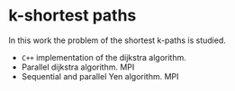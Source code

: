 # k-shortest paths

In this work the problem of the shortest k-paths is studied.
* `C++` implementation of the dijkstra algorithm.
* Parallel dijkstra algorithm. MPI
* Sequential and parallel Yen algorithm. MPI
